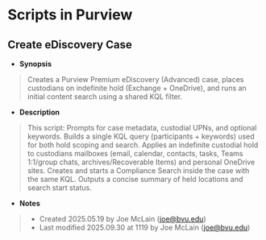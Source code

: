 # Scripts in Purview

## Create eDiscovery Case
- **Synopsis**
 > Creates a Purview Premium eDiscovery (Advanced) case, places custodians on indefinite hold (Exchange + OneDrive), and runs an initial content search using a shared KQL filter.
- **Description**
 > This script:
 > Prompts for case metadata, custodial UPNs, and optional keywords.
 > Builds a single KQL query (participants + keywords) used for both hold scoping and search.
 > Applies an indefinite custodial hold to custodians  mailboxes (email, calendar, contacts, tasks, Teams 1:1/group chats, archives/Recoverable Items) and personal OneDrive sites.
 > Creates and starts a Compliance Search inside the case with the same KQL.
 > Outputs a concise summary of held locations and search start status.
- **Notes**
 > - Created 2025.05.19 by Joe McLain (joe@bvu.edu)
 > - Last modified 2025.09.30 at 1119 by Joe McLain (joe@bvu.edu)
